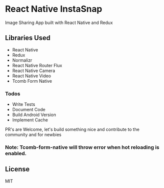 # React Native InstaSnap
Image Sharing App built with React Native and Redux

## Libraries Used
  - React Native
  - Redux
  - Normalizr
  - React Native Router Flux
  - React Native Camera
  - React Native Video
  - Tcomb Form Native

### Todos

 - Write Tests
 - Document Code
 - Build Android Version
 - Implement Cache

 PR's are Welcome, let's build something nice and contribute to the community and for newbies

### Note: Tcomb-form-native will throw error when hot reloading is enabled.

License
----

MIT

